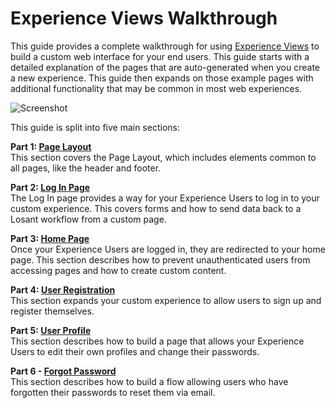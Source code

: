 # Experience Views Walkthrough

This guide provides a complete walkthrough for using [Experience Views](/experiences/views/) to build a custom web interface for your end users. This guide starts with a detailed explanation of the pages that are auto-generated when you create a new experience. This guide then expands on those example pages with additional functionality that may be common in most web experiences.

![Screenshot](/images/experiences/walkthrough/views/screenshot.png "Example Experience Screenshot")

This guide is split into five main sections:

**Part 1: [Page Layout](/experiences/walkthrough/views/page-layout/)**  
This section covers the Page Layout, which includes elements common to all pages, like the header and footer.

**Part 2: [Log In Page](/experiences/walkthrough/views/log-in-page/)**  
The Log In page provides a way for your Experience Users to log in to your custom experience. This covers forms and how to send data back to a Losant workflow from a custom page.

**Part 3: [Home Page](/experiences/walkthrough/views/home-page/)**  
Once your Experience Users are logged in, they are redirected to your home page. This section describes how to prevent unauthenticated users from accessing pages and how to create custom content.

**Part 4: [User Registration](/experiences/walkthrough/views/user-registration/)**  
This section expands your custom experience to allow users to sign up and register themselves.

**Part 5: [User Profile](/experiences/walkthrough/views/user-profile/)**  
This section describes how to build a page that allows your Experience Users to edit their own profiles and change their passwords.

**Part 6 - [Forgot Password](/experiences/walkthrough/views/forgot-password/)**  
This section describes how to build a flow allowing users who have forgotten their passwords to reset them via email.
